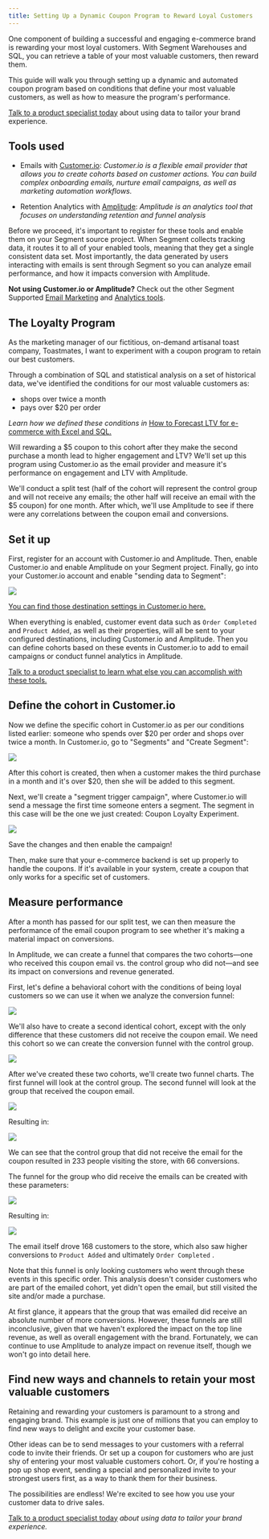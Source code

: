 ```yaml
---
title: Setting Up a Dynamic Coupon Program to Reward Loyal Customers
---
```


One component of building a successful and engaging e-commerce brand is rewarding your most loyal customers. With Segment Warehouses and SQL, you can retrieve a table of your most valuable customers, then reward them.

This guide will walk you through setting up a dynamic and automated coupon program based on conditions that define your most valuable customers, as well as how to measure the program's performance.

[Talk to a product specialist today](https://segment.com/contact/sales) about using data to tailor your brand experience.

## Tools used

*   Emails with [Customer.io](https://customer.io/): _Customer.io is a flexible email provider that allows you to create cohorts based on customer actions. You can build complex onboarding emails, nurture email campaigns, as well as marketing automation workflows._

*   Retention Analytics with [Amplitude](https://amplitude.com/): _Amplitude is an analytics tool that focuses on understanding retention and funnel analysis_

Before we proceed, it's important to register for these tools and enable them on your Segment source project. When Segment collects tracking data, it routes it to all of your enabled tools, meaning that they get a single consistent data set. Most importantly, the data generated by users interacting with emails is sent through Segment so you can analyze email performance, and how it impacts conversion with Amplitude.

**Not using Customer.io or Amplitude?** Check out the other Segment Supported [Email Marketing](/docs/connections/destinations/catalog/#email-marketing) and [Analytics tools](/docs/connections/destinations/catalog/#analytics).

## The Loyalty Program

As the marketing manager of our fictitious, on-demand artisanal toast company, Toastmates, I want to experiment with a coupon program to retain our best customers.

Through a combination of SQL and statistical analysis on a set of historical data, we've identified the conditions for our most valuable customers as:

*   shops over twice a month
*   pays over $20 per order


_Learn how we defined these conditions in_ [How to Forecast LTV for e-commerce with Excel and SQL.](https://segment.com/docs/guides/how-to-guides/forecast-with-sql/)

Will rewarding a $5 coupon to this cohort after they make the second purchase a month lead to higher engagement and LTV? We'll set up this program using Customer.io as the email provider and measure it's performance on engagement and LTV with Amplitude.

We'll conduct a split test (half of the cohort will represent the control group and will not receive any emails; the other half will receive an email with the $5 coupon) for one month. After which, we'll use Amplitude to see if there were any correlations between the coupon email and conversions.

## Set it up

First, register for an account with Customer.io and Amplitude. Then, enable Customer.io and enable Amplitude on your Segment project. Finally, go into your Customer.io account and enable "sending data to Segment":

![](images/dyncoupon_tps7HAgP.png)

[You can find those destination settings in Customer.io here.](https://fly.customer.io/account/integration_settings)

When everything is enabled, customer event data such as `Order Completed` and `Product Added`, as well as their properties, will all be sent to your configured destinations, including Customer.io and Amplitude. Then you can define cohorts based on these events in Customer.io to add to email campaigns or conduct funnel analytics in Amplitude.

[Talk to a product specialist to learn what else you can accomplish with these tools.](https://segment.com/contact/sales)

## Define the cohort in Customer.io

Now we define the specific cohort in Customer.io as per our conditions listed earlier: someone who spends over $20 per order and shops over twice a month. In Customer.io, go to "Segments" and "Create Segment":

![](images/dyncoupon_kTaK5L7l.png)

After this cohort is created, then when a customer makes the third purchase in a month and it's over $20, then she will be added to this segment.

Next, we'll create a "segment trigger campaign", where Customer.io will send a message the first time someone enters a segment. The segment in this case will be the one we just created: Coupon Loyalty Experiment.

![](images/dyncoupon_lE6v8cXN.png)

Save the changes and then enable the campaign!

Then, make sure that your e-commerce backend is set up properly to handle the coupons. If it's available in your system, create a coupon that only works for a specific set of customers.


## Measure performance

After a month has passed for our split test, we can then measure the performance of the email coupon program to see whether it's making a material impact on conversions.

In Amplitude, we can create a funnel that compares the two cohorts—one who received this coupon email vs. the control group who did not—and see its impact on conversions and revenue generated.

First, let's define a behavioral cohort with the conditions of being loyal customers so we can use it when we analyze the conversion funnel:

![](images/dyncoupon_uiJaB5iF.png)

We'll also have to create a second identical cohort, except with the only difference that these customers did not receive the coupon email. We need this cohort so we can create the conversion funnel with the control group.

![](images/dyncoupon_vt165Rxc.png)

After we've created these two cohorts, we'll create two funnel charts. The first funnel will look at the control group. The second funnel will look at the group that received the coupon email.

![](images/dyncoupon_2IEwSA4L.png)

Resulting in:

![](images/dyncoupon_kEDuPed8.png)

We can see that the control group that did not receive the email for the coupon resulted in 233 people visiting the store, with 66 conversions.

The funnel for the group who did receive the emails can be created with these parameters:

![](images/dyncoupon_AIZxZDJG.png)

Resulting in:

![](images/dyncoupon_TUWSroDC.png)

The email itself drove 168 customers to the store, which also saw higher conversions to `Product Added` and ultimately `Order Completed` .

Note that this funnel is only looking customers who went through these events in this specific order. This analysis doesn't consider customers who are part of the emailed cohort, yet didn't open the email, but still visited the site and/or made a purchase.

At first glance, it appears that the group that was emailed did receive an absolute number of more conversions. However, these funnels are still inconclusive, given that we haven't explored the impact on the top line revenue, as well as overall engagement with the brand. Fortunately, we can continue to use Amplitude to analyze impact on revenue itself, though we won't go into detail here.

## Find new ways and channels to retain your most valuable customers

Retaining and rewarding your customers is paramount to a strong and engaging brand. This example is just one of millions that you can employ to find new ways to delight and excite your customer base.

Other ideas can be to send messages to your customers with a referral code to invite their friends. Or set up a coupon for customers who are just shy of entering your most valuable customers cohort. Or, if you're hosting a pop up shop event, sending a special and personalized invite to your strongest users first, as a way to thank them for their business.

The possibilities are endless! We're excited to see how you use your customer data to drive sales.

[Talk to a product specialist today](https://segment.com/contact/sales) _about using data to tailor your brand experience._
